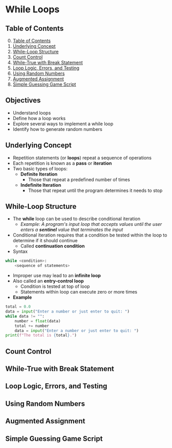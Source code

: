 # While Loops

## Table of Contents

0. [Table of Contents](#table-of-contents)
1. [Underlying Concept](#underlying-concept)
2. [While-Loop Structure](#while-loop-structure)
3. [Count Control](#count-control)
4. [While-True with Break Statement](#while-true-with-break-statement)
5. [Loop Logic, Errors, and Testing](#loop-logic-errors-and-testing)
6. [Using Random Numbers](#using-random-numbers)
7. [Augmented Assignment](#augmented-assignment)
8. [Simple Guessing Game Script](#simple-guessing-game-script)

## Objectives

- Understand loops
- Define how a loop works
- Explore several ways to implement a while loop
- Identify how to generate random numbers

## Underlying Concept

- Repetition statements (or **loops**) repeat a sequence of operations
- Each repetition is known as a **pass** or **iteration**
- Two basic types of loops:
    - **Definite Iteration**
        - Those that repeat a predefined number of times
    - **Indefinite Iteration**
        - Those that repeat until the program determines it needs to stop

## While-Loop Structure

- The **while** loop can be used to describe conditional iteration
    - *Example: A program's input loop that accepts values until the user enters a **sentinel** value that terminates the input*
- Conditional iteration requires that a condition be tested within the loop to determine if it should continue
    - Called **continuation condition**
- Syntax
```python
while <condition>:
    <sequence of statements>
```
- Improper use may lead to an **infinite loop**
- Also called an **entry-control loop**
    - Condition is tested at top of loop
    - Statements within loop can execute zero or more times
- **Example**
```python
total = 0.0
data = input("Enter a number or just enter to quit: ")
while data != "":
    number = float(data)
    total += number
    data = input("Enter a number or just enter to quit: ")
print(f"The total is {total}.")
```

## Count Control

## While-True with Break Statement

## Loop Logic, Errors, and Testing

## Using Random Numbers

## Augmented Assignment

## Simple Guessing Game Script